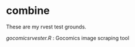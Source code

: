 combine
=======

These are my rvest test grounds.

_gocomicsrvester.R_ : Gocomics image scraping tool

